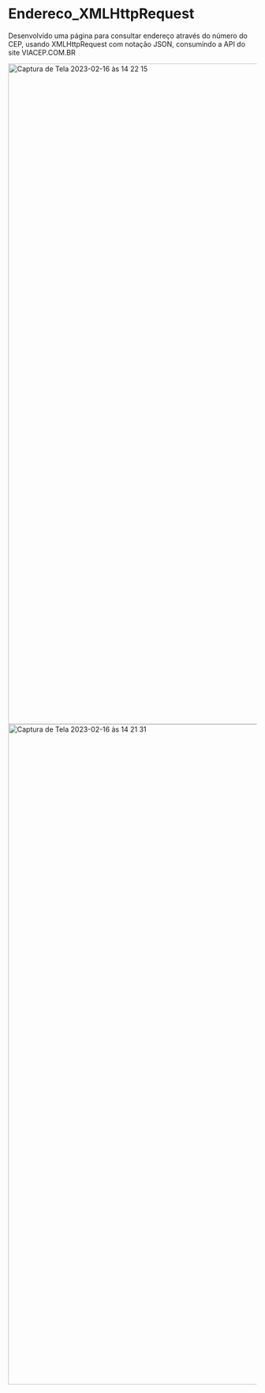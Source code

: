 <h1>Endereco_XMLHttpRequest</h1>

<p>Desenvolvido uma página para consultar endereço através do número do CEP, usando XMLHttpRequest com notação JSON, consumindo a API do site VIACEP.COM.BR</p>

<img width="1336" alt="Captura de Tela 2023-02-16 às 14 22 15" src="https://user-images.githubusercontent.com/112344339/219440743-c6812768-f9c8-45f1-8306-74d923cd9e8b.png">

<img width="1336" alt="Captura de Tela 2023-02-16 às 14 21 31" src="https://user-images.githubusercontent.com/112344339/219440763-efaaf1cd-2686-40d5-be7a-8aa2eb5c690e.png">
